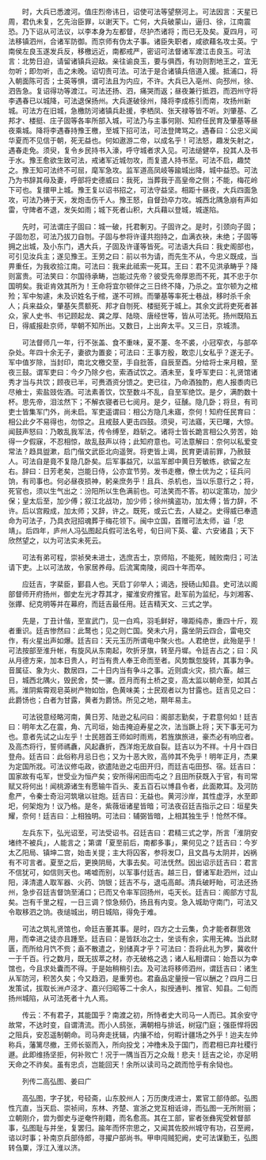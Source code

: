 <!-- { "loadSidebar": true } -->
　　时，大兵已悉渡河。值庄烈帝讳日，诏使可法等望祭河上。可法因言：天星已周，君仇未复，乞先治臣罪，以谢天下。亡何，大兵破蒙山，逼归、徐，江南震恐。乃下诏从可法议，以李本身为左都督，尽护杰诸将；而已无及矣。夏四月，可法移镇泗州，合诸军防御。而京师有伪太子事。诸臣失职者，咸欲藉名攻士英。宁南侯左良玉遂发兵反，移檄远近，南都戒严，密诏可法督诸军渡江击良玉。可法言：北势日迫，请留诸镇兵迎敌。亲往谕良玉，要与俱西，有功则割地王之，宜无勿听；即勿听，击之未晚。诏切责可法。可法于是合诸镇兵倍道入援。抵浦口，将入朝面陈可否；士英等惧，谓可法且为内应，不许。大兵已入亳州、向邳州，徐、泗告急。复诏得功等渡江。可法还扬、泗，痛哭而返；昼夜兼行抵泗，而泗州守将李遇春已以城降，可法退保扬州。大兵遂破徐州，降将李成栋引而南，攻扬州新城。可法方在旧城，急檄防河诸镇兵赴援，李栖凤、张天禄等皆不听。刘肇基、乙邦才、楼挺、庄子固等各率所部入城，可法乃与主事何刚、知府任民育及肇基等昼夜乘城。降将李遇春持豫王檄，至城下招可法，可法登陴骂之。遇春曰：公忠义闻华夏而不见信于朝，死无益也。何如遨游二帝，以成名乎！可法怒，趣发矢射之，遇春走免。须臾，复令乡民持书入濠，呼守城者求入见。可法缒健卒，投其人及书于水。豫王愈欲生致可法，戒诸军近城勿攻，而复遣人持书至。可法不启，趣焚之。豫王知可法终不可屈，麾军急攻。监军道高凤岐等踰城出降，城中益恐。可法乃为书辞其母及妻，呼部将史德威曰：我死，当葬我于高皇帝之侧；不能，梅花岭下可也。复擐甲上城。豫王复以诏书招之，可法守益坚。相距十昼夜，大兵四面急攻，可法乃祷于天，发炮击伤千人。豫王怒，自督劲卒力攻。城西北隅急崩有声如雷，守陴者不退，发矢如雨；城下死者山积，大兵藉以登城，城遂陷。

　　先时，可法谓庄子固曰：城一破，托君剸刃。子固许之。是时，引颈向子固；子固勿忍，可法乃拔刀自刎。子固与参将许谨共抱持之，血满衣袂，未绝；子固等拥之出城，及小东门，遇大兵，子固及许谨等皆死。可法语大兵曰：我史阁部也，可引见汝兵主；遂见豫王。王劳之曰：前以书为请，而先生不从，今忠义既成，当畀重任，为我收拾江南。可法曰：我来此祗索一死耳。王曰：君不见洪承畴乎？降则富贵。可法笑曰：尔国待承畴，岂能过先帝？彼受先帝厚恩而不死，其不忠于尔国明矣。我讵肯效其所为！王命将宜尔顿伴之三日终不降，乃杀之。宜尔顿为之棺殓；军中匆遽，未及识姓名于棺，遂不可辨。而肇基等率死士巷战，移时杀千余人；兵来益众，肇基矢贯额死、邦才自刎死、楼挺死于城上。其余文武将吏死者甚众，家人史书、书记顾起龙、龚之厚、陆晓、唐经世等，皆从可法死。扬州既陷五日，得威报赴京师，举朝不知所出。又数日，上出奔太平。又三日，京城溃。

　　可法督师几一年，行不张盖、食不重味，夏不萐、冬不裘，小冠窄衣，与部卒杂处。年四十余无子，妻欲为置妾；可法曰：王事方殷，敢恋儿女私乎？遂无子。军中值岁除，当封印，南北文檄交至，手自批答，自辰至酉。分给将士来月粮，至夜三鼓。谓军吏曰：今夕乃除夕也，索酒试饮之。酒未至，复呼军吏曰：礼贤馆诸秀才当与共饮；顾夜已半，可赉酒资分馈之。吏已往，乃命酒独酌，庖人报黍肉已尽飨士，索盐豉佐酒。可法素善饮，饮至数斗不乱，自至军绝饮。是夕，满酌数十杯。思先帝，泪泫然下；不解衣寝者已七阅月。是夕，征醺。隐几卧；将旦，有司吏士皆集军门外，尚未启。军吏遥谓曰：相公方隐几未寤，奈何！知府任民育曰：相公此夕不易得也，勿惊之。且戒鼓人更击四鼓。须臾，可法寤，天已曙，大惊。闻鼓声怒曰：乃敢乱我军法，传令缚至，趋斩之。诸将士皆长跪言相公久劳苦，始得一夕假寐，不忍相惊，故乱鼓声以待；此知府意也。可法意解曰：奈何以私爱变常法？趋具盥漱，启门偕文武臣北向遥贺。将吏皆上谒，民育更请前罪，乃赦鼓人。可法自是竟不复隐几卧矣。后军事益冗，以监军郎中黄日芳敏练，欲留之左右。辞曰：日芳老矣，岂能日侍，公亦宜节劳。发书走檄，僚士优为之；征兵问饷，有司事也。何必昼夜损神，躬亲庶务乎！且兵、杀机也，当以乐意行之；将，死官也，须以生气出之：汾阳所以生色满前也。可法笑而不答。初以定策功，加少保；皇太后至，加少傅；叙江北战功，加少师；徐州擒盗功，加太傅；皆力辞，不许。后以宫殿成，加太师；又辞，许之。既死，或云亡去，人疑之。史得威已奉遗命为可法子，乃具衣冠招魂葬于梅花领下。闽中立国，首赠可法太师，谥「忠靖」。后四年，庐州人冯弘图起兵假可法名号，旬日间下英、霍、六安诸县；天下欣然望之，以为可法实未死云。

　　可法有弟可程，崇祯癸未进士，选庶吉士，京师陷，不能死，贼败南归；可法请下吏。上以可法故，令家居养母。后流寓南陵，阅四十年而卒。

　　应廷吉，字棐臣，鄞县人也。天启丁卯举人；谒选，授砀山知县。史可法以阁部督师开府扬州，御史左光才荐其才，擢淮安府推官。赴军前为监纪，与刘湘客、张鑻、纪克明等并在幕府，而廷吉最任用。廷吉精天文、三式之学。

　　先是，丁丑计偕，至宣武门，见一白鸡，羽毛鲜好，喙距纯赤，重四十斤，观者重识。廷吉惨然曰：此鹜也；见之则亡国。癸未六月，露坐阴云四合，雷电交作，有火星出声如爆。廷吉曰：天元玉历所谓电中聚火也。人君绝世，此殆是乎！可法按部至淮升帐，有旋风从东南起，吹折牙旗，转至丹墀。令廷吉占之；曰：风从月德方来，加本日贵人，时当有贵人奉王命而至者。风势飘忽旋转，其事为争。音属征、象为火、数居四，二十日内当有争斗之事。近则虞火灾，损六畜。越三日，城西北隅火，毁民舍，焚一骡。匝月而有土桥之变，高太监以朝命至，如其占焉。淮阴紫霄观皂英树产物如饴，色黄味美；士民观者以为甘露也。廷吉见之曰：此爵饧也；白者为甘露，黄者为爵饧。所见之地，期年易主。

　　可法锐意经略河南，黄日芳、陆逊之私问曰：阁部志勤矣，于君意何如！廷吉曰：明年太乙在震，角、亢司垣，始击掩迫寿星之次，法当蹶上将；天下事无可为也。意者先试之山左乎！士民翘首王师如时雨焉，若旌旗旅进，豪杰必有响应者。及高杰将行，誓师禡纛，风起纛折，西洋炮无故自裂。廷吉以为不祥。十月十四日登舟。廷吉曰：此俗称月忌日也；又为十恶大败，高帅其不免乎！明年正月，杰果为定国所戕。可法议修屯政，欲遣陆逊之屯田开归，而廷吉屯田邳、宿。廷吉曰：国家故有屯军，世受业为恒产矣；安所得闲田而屯之？且田所获既入于官，有司常赋又将何出！闻桃源诸生有愿输牛百头、麦五百石以博县令者，此面欺耳。及河防愈严，令秦士奇沿河筑墩以驻炮。廷吉曰：无益也。黄河沙岸，其性虚浮，水至即圯，何架炮为！议乃格。是冬，紫薇垣诸星皆暗；可法夜召廷吉指示之曰：垣星失耀，奈何！廷吉曰：上相独明。可法曰：辅弼皆暗，上相其独生乎！怆然不怿。

　　左兵东下，弘光诏至，可法受诏书。召廷吉曰：君精三式之学，所言「淮阴安堵终不被兵」，人能言之；第谓「夏至前后，南都多事」，果何见之？廷吉曰：今岁太乙阳局、镇坤二宫，始击关提；主大将囚客，参将发□，且文昌与太阴并，凶祸有不可言者。夏至之后，更换阴局，大事去矣。可法怃然。因出诏示廷吉曰：君言不信犹可，如信则天也。唏嘘而别，以军事付廷吉。越三日，督诸军赴泗州，过山阳，泽清遣人取军器、火药、饷银；廷吉不与，退屯高邮。清兵破盱眙，可法还扬州，急步召廷吉督饷至浦口；已而又令率军回扬州，屯天长。廷吉曰：阁部方寸乱矣。岂有千里之程，一日三调？惊急频仍，扬且有内变。急入城助守南门，可法又令取移泗之饷。夜缒城出，明日城陷，得免于难。

　　可法之筑礼贤馆也，命廷吉董其事。是时，四方之士云集，负才能者群思效用，而幸进之徒亦且踵至。廷吉曰：是皆跃冶之士，坐谈有余，实用无裨。当此财匮，而所给月饩不赀；盍不散遣之，别储真才乎？可法曰：吾将此礼为罗，冀收什一于千百。行之数月，既无拔萃之材，亦无破格之选；诸人私相谓曰：始吾以为幸馆也，今且求处囊而不得。于是始稍稍引去。及可法将移师泗州，谓廷吉曰：诸生从军防河，积苦久矣；今又趋泗，是重劳也。君盍品定量授一官以酬之？四月二日发策试，拔取长洲卢泾才、嘉兴归昭等二十余人，拟授通判、推官、知县。二旬而扬州城陷，从可法死者十九人焉。

　　传云：不有君子，其能国乎？南渡之初，所恃者史大司马一人而已。其余安守故常，不达时变，自谓清流。而小人鸱张，满朝相与排诋，树寇门庭；强臣悍将因之阻兵，安忍遥制朝命。司马奔走抚辑，内攘不给，何暇计疆场之外乎！迨夫左帅称兵，藩篱尽撤，王师长驱而入，所向投戈；冲橹未及于国门，而君相已弃社稷行遯。此即维扬坚拒，何补败亡！况于一隅当百万之众哉！悲夫！廷吉之论，亦足明天命之不祚矣。虽有忠贞，岂能回天！余所以读司马之疏而怆乎有余恸也。

　　列传二高弘图、姜曰广

　　高弘图，字子犹，号硁斋，山东胶州人；万历庚戌进士，累官工部侍郎。弘图性亢直，当天启、崇祯间，东林、齐楚、宣浙之党互相诋诽，而弘图一无所附丽；立朝刚介，尝为御史与逆奄忤削籍，而名愈高。其在工部，宦者张彝宪受敕督部事，弘图耻与并坐，复罢归。踰年而怀宗思之，又闻其佐胶州城守有功，召至阙，谘以时事；补南京兵部侍郎，寻擢户部尚书。甲申闯贼犯阙，史可法谋勤王，弘图转刍粟，浮江入淮以济。

